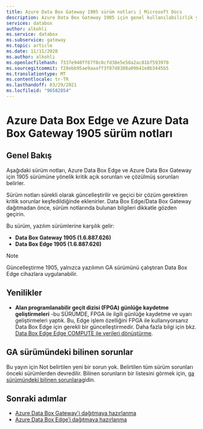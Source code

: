 ```yaml
---
title: Azure Data Box Gateway 1905 sürüm notları | Microsoft Docs
description: Azure Data Box Gateway 1905 için genel kullanılabilirlik yayını çalıştıran kritik açık sorunları ve çözümleri açıklar.
services: databox
author: alkohli
ms.service: databox
ms.subservice: gateway
ms.topic: article
ms.date: 11/11/2020
ms.author: alkohli
ms.openlocfilehash: 7337e940ff67f0c0cfd38e5e58a2ac81bf593970
ms.sourcegitcommit: f28ebb95ae9aaaff3f87d8388a09b41e0b3445b5
ms.translationtype: MT
ms.contentlocale: tr-TR
ms.lasthandoff: 03/29/2021
ms.locfileid: "96582854"
---
```

# <a name="azure-data-box-edge-and-azure-data-box-gateway-1905-release-notes"></a>Azure Data Box Edge ve Azure Data Box Gateway 1905 sürüm notları

## <a name="overview"></a>Genel Bakış

Aşağıdaki sürüm notları, Azure Data Box Edge ve Azure Data Box Gateway için 1905 sürümüne yönelik kritik açık sorunları ve çözülmüş sorunları belirler.

Sürüm notları sürekli olarak güncelleştirilir ve geçici bir çözüm gerektiren kritik sorunlar keşfedildiğinde eklenirler. Data Box Edge/Data Box Gateway dağıtmadan önce, sürüm notlarında bulunan bilgileri dikkatle gözden geçirin. 

Bu sürüm, yazılım sürümlerine karşılık gelir:

- **Data Box Gateway 1905 (1.6.887.626)**
- **Data Box Edge 1905 (1.6.887.626)**

> [!NOTE]
> Güncelleştirme 1905, yalnızca yazılımın GA sürümünü çalıştıran Data Box Edge cihazlara uygulanabilir.

## <a name="whats-new"></a>Yenilikler

- **Alan programlanabilir geçit dizisi (FPGA) günlüğe kaydetme geliştirmeleri** -bu SÜRÜMDE, FPGA ile ilgili günlüğe kaydetme ve uyarı geliştirmeleri yaptık. Bu, Edge işlem özelliğini FPGA ile kullanıyorsanız Data Box Edge için gerekli bir güncelleştirmedir. Daha fazla bilgi için bkz. [Data Box Edge Edge COMPUTE ile verileri dönüştürme](../databox-online/azure-stack-edge-deploy-configure-compute-advanced.md).

## <a name="known-issues-in-ga-release"></a>GA sürümündeki bilinen sorunlar

Bu yayın için Not belirtilen yeni bir sorun yok. Belirtilen tüm sürüm sorunları önceki sürümlerden devredilir. Bilinen sorunların bir listesini görmek için, [ga sürümündeki bilinen sorunlara](data-box-gateway-release-notes.md#known-issues-in-ga-release)gidin.


## <a name="next-steps"></a>Sonraki adımlar

- [Azure Data Box Gateway'i dağıtmaya hazırlanma](data-box-gateway-deploy-prep.md)
- [Azure Data Box Edge’i dağıtmaya hazırlanma](../databox-online/azure-stack-edge-deploy-prep.md)
